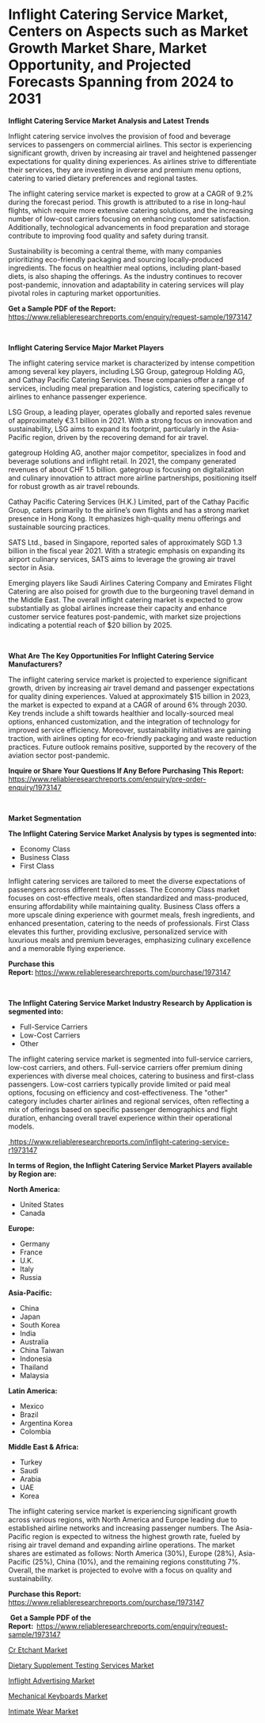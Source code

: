 <p><h1>Inflight Catering Service Market, Centers on Aspects such as Market Growth Market Share, Market Opportunity, and Projected Forecasts Spanning from 2024 to 2031</h1></p><p><strong>Inflight Catering Service Market Analysis and Latest Trends</strong></p>
<p><p>Inflight catering service involves the provision of food and beverage services to passengers on commercial airlines. This sector is experiencing significant growth, driven by increasing air travel and heightened passenger expectations for quality dining experiences. As airlines strive to differentiate their services, they are investing in diverse and premium menu options, catering to varied dietary preferences and regional tastes.</p><p>The inflight catering service market is expected to grow at a CAGR of 9.2% during the forecast period. This growth is attributed to a rise in long-haul flights, which require more extensive catering solutions, and the increasing number of low-cost carriers focusing on enhancing customer satisfaction. Additionally, technological advancements in food preparation and storage contribute to improving food quality and safety during transit. </p><p>Sustainability is becoming a central theme, with many companies prioritizing eco-friendly packaging and sourcing locally-produced ingredients. The focus on healthier meal options, including plant-based diets, is also shaping the offerings. As the industry continues to recover post-pandemic, innovation and adaptability in catering services will play pivotal roles in capturing market opportunities.</p></p>
<p><strong>Get a Sample PDF of the Report:&nbsp;</strong> <a href="https://www.reliableresearchreports.com/enquiry/request-sample/1973147?utm_campaign=120&utm_medium=2&utm_source=Github&utm_content=ia&utm_term=14112024&utm_id=inflight-catering-service">https://www.reliableresearchreports.com/enquiry/request-sample/1973147</a></p>
<p>&nbsp;</p>
<p><strong>Inflight Catering Service Major Market Players</strong></p>
<p><p>The inflight catering service market is characterized by intense competition among several key players, including LSG Group, gategroup Holding AG, and Cathay Pacific Catering Services. These companies offer a range of services, including meal preparation and logistics, catering specifically to airlines to enhance passenger experience.</p><p>LSG Group, a leading player, operates globally and reported sales revenue of approximately €3.1 billion in 2021. With a strong focus on innovation and sustainability, LSG aims to expand its footprint, particularly in the Asia-Pacific region, driven by the recovering demand for air travel.</p><p>gategroup Holding AG, another major competitor, specializes in food and beverage solutions and inflight retail. In 2021, the company generated revenues of about CHF 1.5 billion. gategroup is focusing on digitalization and culinary innovation to attract more airline partnerships, positioning itself for robust growth as air travel rebounds.</p><p>Cathay Pacific Catering Services (H.K.) Limited, part of the Cathay Pacific Group, caters primarily to the airline’s own flights and has a strong market presence in Hong Kong. It emphasizes high-quality menu offerings and sustainable sourcing practices. </p><p>SATS Ltd., based in Singapore, reported sales of approximately SGD 1.3 billion in the fiscal year 2021. With a strategic emphasis on expanding its airport culinary services, SATS aims to leverage the growing air travel sector in Asia.</p><p>Emerging players like Saudi Airlines Catering Company and Emirates Flight Catering are also poised for growth due to the burgeoning travel demand in the Middle East. The overall inflight catering market is expected to grow substantially as global airlines increase their capacity and enhance customer service features post-pandemic, with market size projections indicating a potential reach of $20 billion by 2025.</p></p>
<p>&nbsp;</p>
<p><strong>What Are The Key Opportunities For Inflight Catering Service Manufacturers?</strong></p>
<p><p>The inflight catering service market is projected to experience significant growth, driven by increasing air travel demand and passenger expectations for quality dining experiences. Valued at approximately $15 billion in 2023, the market is expected to expand at a CAGR of around 6% through 2030. Key trends include a shift towards healthier and locally-sourced meal options, enhanced customization, and the integration of technology for improved service efficiency. Moreover, sustainability initiatives are gaining traction, with airlines opting for eco-friendly packaging and waste reduction practices. Future outlook remains positive, supported by the recovery of the aviation sector post-pandemic.</p></p>
<p><strong>Inquire or Share Your Questions If Any Before Purchasing This Report:</strong> <a href="https://www.reliableresearchreports.com/enquiry/pre-order-enquiry/1973147?utm_campaign=120&utm_medium=2&utm_source=Github&utm_content=ia&utm_term=14112024&utm_id=inflight-catering-service">https://www.reliableresearchreports.com/enquiry/pre-order-enquiry/1973147</a></p>
<p>&nbsp;</p>
<p><strong>Market Segmentation</strong></p>
<p><strong>The Inflight Catering Service Market Analysis by types is segmented into:</strong></p>
<p><ul><li>Economy Class</li><li>Business Class</li><li>First Class</li></ul></p>
<p><p>Inflight catering services are tailored to meet the diverse expectations of passengers across different travel classes. The Economy Class market focuses on cost-effective meals, often standardized and mass-produced, ensuring affordability while maintaining quality. Business Class offers a more upscale dining experience with gourmet meals, fresh ingredients, and enhanced presentation, catering to the needs of professionals. First Class elevates this further, providing exclusive, personalized service with luxurious meals and premium beverages, emphasizing culinary excellence and a memorable flying experience.</p></p>
<p><strong>Purchase this Report:&nbsp;</strong><a href="https://www.reliableresearchreports.com/purchase/1973147?utm_campaign=120&utm_medium=2&utm_source=Github&utm_content=ia&utm_term=14112024&utm_id=inflight-catering-service">https://www.reliableresearchreports.com/purchase/1973147</a></p>
<p>&nbsp;</p>
<p><strong>The Inflight Catering Service Market Industry Research by Application is segmented into:</strong></p>
<p><ul><li>Full-Service Carriers</li><li>Low-Cost Carriers</li><li>Other</li></ul></p>
<p><p>The inflight catering service market is segmented into full-service carriers, low-cost carriers, and others. Full-service carriers offer premium dining experiences with diverse meal choices, catering to business and first-class passengers. Low-cost carriers typically provide limited or paid meal options, focusing on efficiency and cost-effectiveness. The "other" category includes charter airlines and regional services, often reflecting a mix of offerings based on specific passenger demographics and flight duration, enhancing overall travel experience within their operational models.</p></p>
<p><a href="https://www.reliableresearchreports.com/inflight-catering-service-r1973147?utm_campaign=120&utm_medium=2&utm_source=Github&utm_content=ia&utm_term=14112024&utm_id=inflight-catering-service">&nbsp;https://www.reliableresearchreports.com/inflight-catering-service-r1973147</a></p>
<p><strong>In terms of Region, the Inflight Catering Service Market Players available by Region are:</strong></p>
<p>
    <p> <strong> North America: </strong>
        <ul>
            <li>United States</li>
            <li>Canada</li>
        </ul>
        </p> 
    <p> <strong> Europe: </strong>
        <ul>
            <li>Germany</li>
            <li>France</li>
            <li>U.K.</li>
            <li>Italy</li>
            <li>Russia</li>
        </ul>
        </p> 
    <p> <strong> Asia-Pacific: </strong>
        <ul>
            <li>China</li>
            <li>Japan</li>
            <li>South Korea</li>
            <li>India</li>
            <li>Australia</li>
            <li>China Taiwan</li>
            <li>Indonesia</li>
            <li>Thailand</li>
            <li>Malaysia</li>
        </ul>
        </p> 
    <p> <strong> Latin America: </strong>
        <ul>
            <li>Mexico</li>
            <li>Brazil</li>
            <li>Argentina Korea</li>
            <li>Colombia</li>
        </ul>
        </p> 
    <p> <strong> Middle East & Africa: </strong>
        <ul>
            <li>Turkey</li>
            <li>Saudi</li>
            <li>Arabia</li>
            <li>UAE</li>
            <li>Korea</li>
        </ul>
    </p>
    </p>
<p><p>The inflight catering service market is experiencing significant growth across various regions, with North America and Europe leading due to established airline networks and increasing passenger numbers. The Asia-Pacific region is expected to witness the highest growth rate, fueled by rising air travel demand and expanding airline operations. The market shares are estimated as follows: North America (30%), Europe (28%), Asia-Pacific (25%), China (10%), and the remaining regions constituting 7%. Overall, the market is projected to evolve with a focus on quality and sustainability.</p></p>
<p><strong>Purchase this Report: </strong><a href="https://www.reliableresearchreports.com/purchase/1973147?utm_campaign=120&utm_medium=2&utm_source=Github&utm_content=ia&utm_term=14112024&utm_id=inflight-catering-service">https://www.reliableresearchreports.com/purchase/1973147</a></p>
<p>&nbsp;<strong>Get a Sample PDF of the Report:&nbsp;&nbsp;</strong><a href="https://www.reliableresearchreports.com/enquiry/request-sample/1973147?utm_campaign=120&utm_medium=2&utm_source=Github&utm_content=ia&utm_term=14112024&utm_id=inflight-catering-service">https://www.reliableresearchreports.com/enquiry/request-sample/1973147</a></p>
<p><strong></strong></p>
<p><p><a href="https://github.com/joannesouthgate/Market-Research-Report-List-5/blob/main/cr-etchant-market.md?utm_campaign=120&utm_medium=2&utm_source=Github&utm_content=ia&utm_term=14112024&utm_id=inflight-catering-service">Cr Etchant Market</a></p><p><a href="https://issuu.com/reportprime-2/docs/dietary-supplement-testing-services_de16b17d1285ed?utm_campaign=120&utm_medium=2&utm_source=Github&utm_content=ia&utm_term=14112024&utm_id=inflight-catering-service">Dietary Supplement Testing Services Market</a></p><p><a href="https://issuu.com/reportprime-2/docs/inflight-advertising-market-size-20_c4558608b17bd9?utm_campaign=120&utm_medium=2&utm_source=Github&utm_content=ia&utm_term=14112024&utm_id=inflight-catering-service">Inflight Advertising Market</a></p><p><a href="https://www.linkedin.com/pulse/mechanical-keyboards-market-overview-global-trends-future-prospects-hmqac?utm_campaign=120&utm_medium=2&utm_source=Github&utm_content=ia&utm_term=14112024&utm_id=inflight-catering-service">Mechanical Keyboards Market</a></p><p><a href="https://www.linkedin.com/pulse/intimate-wear-market-dynamics-application-types-emerging-yuv6c?utm_campaign=120&utm_medium=2&utm_source=Github&utm_content=ia&utm_term=14112024&utm_id=inflight-catering-service">Intimate Wear Market</a></p></p>